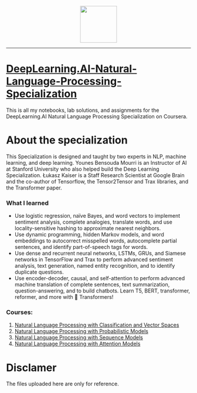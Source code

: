 <p align="center">

  <img height="100" src="https://wordpress.deeplearning.ai/wp-content/uploads/2021/02/LogoFiles_DeepLearning_PrimaryLogo.png">

</p>
<hr>

# [DeepLearning.AI-Natural-Language-Processing-Specialization](https://www.coursera.org/specializations/natural-language-processing)

This is all my notebooks, lab solutions, and assignments for the DeepLearning.AI Natural Language Processing Specialization on Coursera.

# About the specialization

This Specialization is designed and taught by two experts in NLP, machine learning, and deep learning. Younes Bensouda Mourri is an Instructor of AI at Stanford University who also helped build the Deep Learning Specialization. Łukasz Kaiser is a Staff Research Scientist at Google Brain and the co-author of Tensorflow, the Tensor2Tensor and Trax libraries, and the Transformer paper.

### What I learned

- Use logistic regression, naïve Bayes, and word vectors to implement sentiment analysis, complete analogies, translate words, and use locality-sensitive hashing to approximate nearest neighbors.
- Use dynamic programming, hidden Markov models, and word embeddings to autocorrect misspelled words, autocomplete partial sentences, and identify part-of-speech tags for words.
- Use dense and recurrent neural networks, LSTMs, GRUs, and Siamese networks in TensorFlow and Trax to perform advanced sentiment analysis, text generation, named entity recognition, and to identify duplicate questions.
- Use encoder-decoder, causal, and self-attention to perform advanced machine translation of complete sentences, text summarization, question-answering, and to build chatbots. Learn T5, BERT, transformer, reformer, and more with 🤗 Transformers!

### Courses:

1. [Natural Language Processing with Classification and Vector Spaces](https://github.com/Subin-Vidhu/Coursera_Courses/tree/main/NLP/1-Natural%20Language%20Processing%20with%20Classification%20and%20Vector%20Spaces)
2. [Natural Language Processing with Probabilistic Models](https://github.com/Subin-Vidhu/Coursera_Courses/tree/main/NLP/2-Natural%20Language%20Processing%20with%20Probabilistic%20Models)
3. [Natural Language Processing with Sequence Models](https://github.com/Subin-Vidhu/Coursera_Courses/tree/main/NLP/3-Natural%20Language%20Processing%20with%20Sequence%20Models)
4. [Natural Language Processing with Attention Models](https://github.com/Subin-Vidhu/Coursera_Courses/tree/main/NLP/4-Natural%20Language%20Processing%20with%20Attention%20Models)

# Disclamer

The files uploaded here are only for reference.
